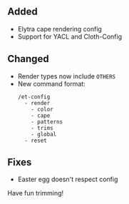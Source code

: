 ## Added

- Elytra cape rendering config
- Support for YACL and Cloth-Config

## Changed

- Render types now include `OTHERS`
- New command format:
  ```
  /et-config
    - render
      - color
      - cape
      - patterns
      - trims
      - global
    - reset
  ```

## Fixes
- Easter egg doesn't respect config

Have fun trimming!